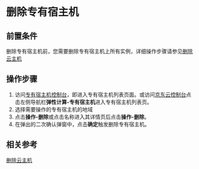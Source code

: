 # 删除专有宿主机

## 前置条件

删除专有宿主机前，您需要删除专有宿主机上所有实例，详细操作步骤请参见[删除云主机](../../Virtual-Machines/Operation-Guide/Instance/Delete-Instance.md)

## 操作步骤

1. 访问[专有宿主机控制台](https://cns-console.jdcloud.com/dedicatedhost/list)，即进入专有宿主机列表页面。或访问[京东云控制台](https://console.jdcloud.com)点击左侧导航栏**弹性计算-专有宿主机**进入专有宿主机列表页。
2. 选择需要操作的专有宿主机的地域
3. 点击**操作-删除**或点击名称进入其详情页后点击**操作-删除**。
4. 在弹出的二次确认弹窗中，点击**确定**触发删除专有宿主机。


## 相关参考

[删除云主机](../../Virtual-Machines/Operation-Guide/Instance/Delete-Instance.md)
